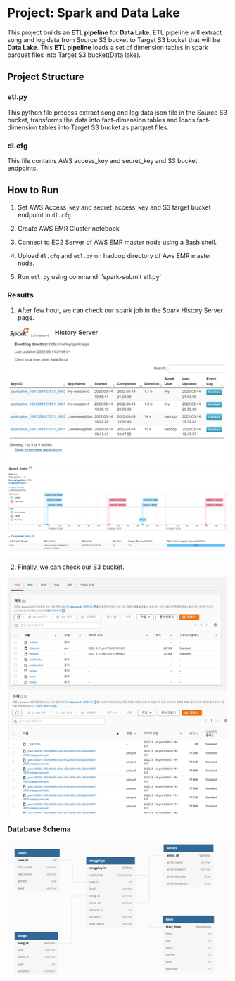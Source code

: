 # Project: Spark and Data Lake 
This project builds an **ETL pipeline** for **Data Lake**.
ETL pipeline will extract song and log data from Source S3 bucket 
to Target S3 bucket that will be **Data Lake**. This **ETL pipeline** 
loads a set of dimension tables in spark parquet files into Target S3 bucket(Data lake).


## Project Structure 

### etl.py 
This python file process extract song and log data json file in the Source 
S3 bucket, transforms the data into fact-dimension tables and loads fact-dimension tables into Target S3 bucket as parquet files.

### dl.cfg
This file contains AWS access_key and secret_key 
    and S3 bucket endpoints.

## How to Run 
1. Set AWS Access_key and secret_access_key and 
    S3 target bucket endpoint in `dl.cfg`

2. Create AWS EMR Cluster notebook

3. Connect to EC2 Server of AWS EMR master node
    using a Bash shell.

4. Upload `dl.cfg` and `etl.py` on hadoop directory
    of Aws EMR master node.

5. Run `etl.py` using command:
    'spark-submit etl.py'


### Results


1. After few hour, we can check our spark job 
    in the Spark History  Server page.

<img src="history1.png" alt="history1" width="500"/>
<img src="history2.png" alt="history2" width="500"/>


2. Finally, we can check our S3 bucket.

<img src="data_lake1.png" alt="data_lake1" width="500"/>
<img src="data_lake2.png" alt="data_lake2" width="500"/>



### Database Schema 

<img src="fact-dimension_tables.png" alt="fact-dimension-tables" width="800"/>



